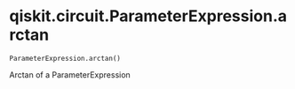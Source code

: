 # qiskit.circuit.ParameterExpression.arctan

`ParameterExpression.arctan()`

Arctan of a ParameterExpression
